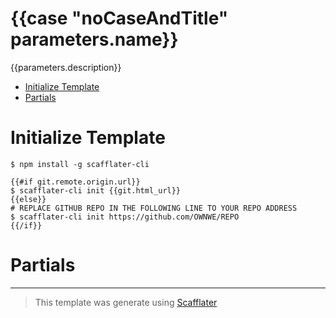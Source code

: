 [comment]: # '@scf-option  { "targetName": "README.md" }'
[comment]: # '@scf-option  { "appenders": ["./appenders/appender"] }'
[comment]: # '@scf-option  { "appendStrategy": "replace" }'
[comment]: # '@scf-option  { "lineCommentTemplate": "<!-- {{comment}} -->" }'

# {{case "noCaseAndTitle" parameters.name}}

{{parameters.description}}

- [Initialize Template](#initialize-template)
- [Partials](#partials)

# Initialize Template

```sh-session
$ npm install -g scafflater-cli

{{#if git.remote.origin.url}}
$ scafflater-cli init {{git.html_url}}
{{else}}
# REPLACE GITHUB REPO IN THE FOLLOWING LINE TO YOUR REPO ADDRESS
$ scafflater-cli init https://github.com/OWNWE/REPO
{{/if}}
```

# Partials

<!-- @scf-region partials-menu -->
<!-- @scf-option  { "appendStrategy": "replace" } ->

run `scafflater-cli partial:run update-readme` to generate the partials documentation

<!-- @end-scf-region -->

<!-- @scf-region partials -->
<!-- @scf-option  { "appendStrategy": "replace" } ->

run `scafflater-cli partial:run update-readme` to generate the partials documentation

<!-- @end-scf-region -->

---

> This template was generate using [Scafflater](https://github.com/scafflater/scafflater)
